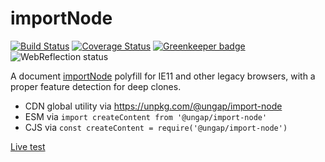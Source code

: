 # importNode

[![Build Status](https://travis-ci.com/ungap/import-node.svg?branch=master)](https://travis-ci.com/ungap/import-node) [![Coverage Status](https://coveralls.io/repos/github/ungap/import-node/badge.svg?branch=master)](https://coveralls.io/github/ungap/import-node?branch=master) [![Greenkeeper badge](https://badges.greenkeeper.io/ungap/import-node.svg)](https://greenkeeper.io/) ![WebReflection status](https://offline.report/status/webreflection.svg)

A document [importNode](https://developer.mozilla.org/en-US/docs/Web/API/Document/importNode) polyfill for IE11 and other legacy browsers, with a proper feature detection for deep clones.

  * CDN global utility via https://unpkg.com/@ungap/import-node
  * ESM via `import createContent from '@ungap/import-node'`
  * CJS via `const createContent = require('@ungap/import-node')`

[Live test](https://ungap.github.io/import-node/test/)
